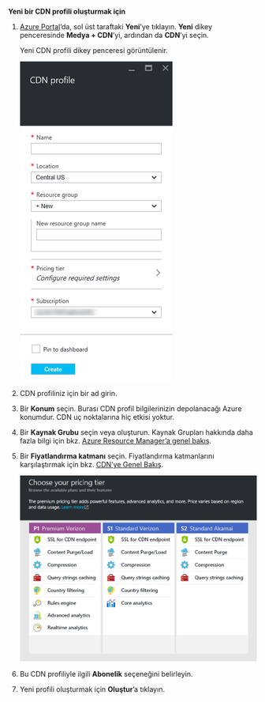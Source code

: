 **Yeni bir CDN profili oluşturmak için**

1. [Azure Portal](https://portal.azure.com)’da, sol üst taraftaki **Yeni**’ye tıklayın.  **Yeni** dikey penceresinde **Medya + CDN**’yi, ardından da **CDN**’yi seçin.

    Yeni CDN profili dikey penceresi görüntülenir.

    ![Yeni CDN profili](./media/cdn-create-profile/new-cdn-profile.png)

2. CDN profiliniz için bir ad girin.

3. Bir **Konum** seçin.  Burası CDN profil bilgilerinizin depolanacağı Azure konumdur.  CDN uç noktalarına hiç etkisi yoktur.

4. Bir **Kaynak Grubu** seçin veya oluşturun.  Kaynak Grupları hakkında daha fazla bilgi için bkz. [Azure Resource Manager’a genel bakış](resource-group-overview.md#resource-groups).

5. Bir **Fiyatlandırma katmanı** seçin.  Fiyatlandırma katmanlarını karşılaştırmak için bkz. [CDN’ye Genel Bakış](cdn-overview.md#azure-cdn-features).
    
    ![CDN fiyatlandırma katmanı seçimi](./media/cdn-create-profile/cdn-choose-sku.png)

6. Bu CDN profiliyle ilgili **Abonelik** seçeneğini belirleyin.

7. Yeni profili oluşturmak için **Oluştur**’a tıklayın. 


<!--HONumber=Jun16_HO2-->


